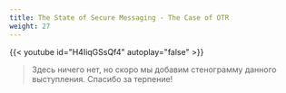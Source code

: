 ```yaml
---
title: The State of Secure Messaging - The Case of OTR
weight: 27
---
```


{{< youtube id="H4IiqGSsQf4" autoplay="false" >}}

>Здесь ничего нет, но скоро мы добавим стенограмму данного выступления. Спасибо за терпение!
